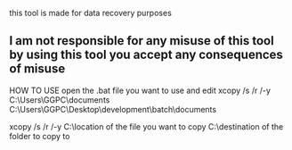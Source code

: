 this tool is made for data recovery purposes 

I am not responsible for any misuse of this tool by using this 
tool you accept any consequences of misuse 
---------------------------------------------------------------------
HOW TO USE 
open the .bat file you want to use and edit 
xcopy /s /r /-y C:\Users\GGPC\documents C:\Users\GGPC\Desktop\development\batch\documents 

xcopy /s /r /-y C:\location of the file you want to copy  C:\destination of the folder to copy to 
